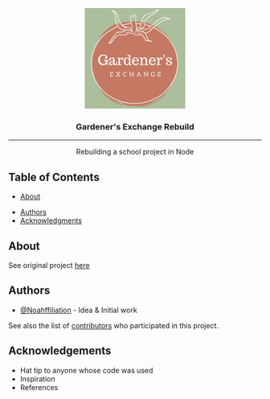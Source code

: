<p align="center">
  <a href="" rel="noopener">
 <img width=200px height=200px src="public\images\GE_Logo.jpg" alt="Project logo"></a>
</p>

<h3 align="center">Gardener's Exchange Rebuild</h3>

<!-- <div align="center">

  [![GitHub Issues](https://img.shields.io/github/issues/Noahffiliation/project.svg)](https://github.com/Noahffiliation/project/issues)
  [![GitHub Pull Requests](https://img.shields.io/github/issues-pr/Noahffiliation/project.svg)](https://github.com/Noahffiliation/project/pulls)

</div> -->

---

<p align="center"> Rebuilding a school project in Node
    <br>
</p>

## Table of Contents
- [About](#about)
<!-- - [Getting Started](#getting_started)
- [Deployment](#deployment)
- [Usage](#usage)
- [Built Using](#built_using)
- [TODO](TODO.md)
- [Contributing](CONTRIBUTING.md) -->
- [Authors](#authors)
- [Acknowledgments](#acknowledgement)

## About <a name = "about"></a>
See original project [here](https://github.com/Noahffiliation/Gardeners-Exchange-Prototype)

<!-- ## Getting Started <a name = "getting_started"></a>
These instructions will get you a copy of the project up and running on your local machine for development and testing purposes. See [deployment](#deployment) for notes on how to deploy the project on a live system.

### Prerequisites
What things you need to install the software and how to install them.

```
Give examples
```

### Installing
A step by step series of examples that tell you how to get a development env running.

Say what the step will be

```
Give the example
```

And repeat

```
until finished
```

End with an example of getting some data out of the system or using it for a little demo.

## Running the tests <a name = "tests"></a>
Explain how to run the automated tests for this system.

### Break down into end to end tests
Explain what these tests test and why

```
Give an example
```

### And coding style tests
Explain what these tests test and why

```
Give an example
```

## Usage <a name="usage"></a>
Add notes about how to use the system.

## Deployment <a name = "deployment"></a>
Add additional notes about how to deploy this on a live system.

## Built Using <a name = "built_using"></a>
- [MongoDB](https://www.mongodb.com/) - Database
- [Express](https://expressjs.com/) - Server Framework
- [VueJs](https://vuejs.org/) - Web Framework
- [NodeJs](https://nodejs.org/en/) - Server Environment -->

## Authors <a name = "authors"></a>
- [@Noahffiliation](https://github.com/Noahffiliation) - Idea & Initial work

See also the list of [contributors](https://github.com/Noahffiliation/project/contributors) who participated in this project.

## Acknowledgements <a name = "acknowledgement"></a>
- Hat tip to anyone whose code was used
- Inspiration
- References
